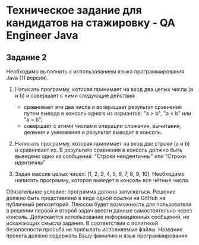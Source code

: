 # Техническое задание для кандидатов на стажировку - QA Engineer Java
## Задание 2
Необходимо выполнить с использованием языка программирования Java (11 версия).

1. Написать программу, которая принимает на вход два целых числа (a и b) и совершает с ними следующие действия:
   - сравнивает эти два числа и возвращает результат сравнения путем вывода в консоль одного из вариантов: "a > b", "a < b" или "a = b";
   - совершает с этими числами операции сложения, вычитания, деления и умножения и результат выводит в консоль.

2. Написать программу, которая принимает на вход две строки (a и b) и сравнивает их. В результате сравнения в консоль должно быть выведено одно из сообщений: "Строки неидентичны" или "Строки идентичны"

3. Задан массив целых чисел: [1, 2, 3, 4, 5, 6, 7, 8, 9, 10]. Необходимо написать программу, которая выведет в консоль все чётные числа. 

Обязательное условие: программа должна запускаться. Решение должно быть представлено в виде одной ссылки на GitHub на публичный репозиторий.
Плюсом будет возможность для пользователя в решении первой и второй задач ввести данные самостоятельно через консоль. Допускается использование информационных сообщений, не искажающих смысла задания. В соответствии с политикой безопасности просьба не присылать исполняемые файлы. Название проекта должно содержать Вашу фамилию и язык программирования.